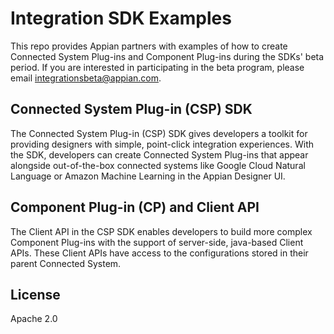 # Integration SDK Examples

This repo provides Appian partners with examples of how to create Connected System Plug-ins and Component Plug-ins during the SDKs' beta period. If you are interested in participating in the beta program, please email integrationsbeta@appian.com.

## Connected System Plug-in (CSP) SDK
The Connected System Plug-in (CSP) SDK gives developers a toolkit for providing designers with simple, point-click integration experiences. With the SDK, developers can create Connected System Plug-ins that appear alongside out-of-the-box connected systems like Google Cloud Natural Language or Amazon Machine Learning in the Appian Designer UI.

## Component Plug-in (CP) and Client API
The Client API in the CSP SDK enables developers to build more complex Component Plug-ins with the support of server-side, java-based Client APIs. These Client APIs have access to the configurations stored in their parent Connected System.

## License
Apache 2.0

